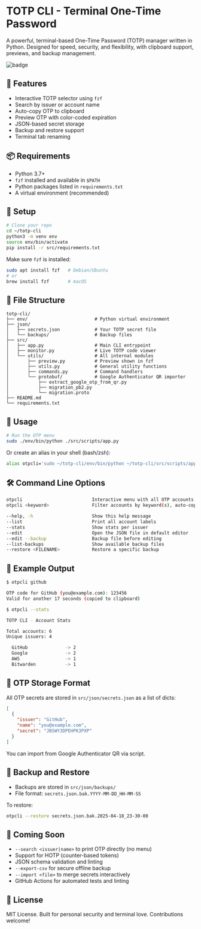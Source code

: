 # TOTP CLI - Terminal One-Time Password

A powerful, terminal-based One-Time Password (TOTP) manager written in Python. Designed for speed, security, and flexibility, with clipboard support, previews, and backup management.

![badge](https://img.shields.io/badge/made%20with-%F0%9F%90%8D%20Python-blue?style=flat-square)

## 🚀 Features

- Interactive TOTP selector using `fzf`
- Search by issuer or account name
- Auto-copy OTP to clipboard
- Preview OTP with color-coded expiration
- JSON-based secret storage
- Backup and restore support
- Terminal tab renaming

## 📦 Requirements

- Python 3.7+
- `fzf` installed and available in `$PATH`
- Python packages listed in `requirements.txt`
- A virtual environment (recommended)

## 🔧 Setup

```bash
# Clone your repo
cd ~/totp-cli
python3 -m venv env
source env/bin/activate
pip install -r src/requirements.txt
```

Make sure `fzf` is installed:
```bash
sudo apt install fzf   # Debian/Ubuntu
# or
brew install fzf       # macOS
```

## 📁 File Structure

```
totp-cli/
├── env/                         # Python virtual environment
├── json/
│   ├── secrets.json             # Your TOTP secret file
│   └── backups/                 # Backup files
├── src/
│   ├── app.py                   # Main CLI entrypoint
│   ├── monitor.py               # Live TOTP code viewer
│   └── utils/                   # All internal modules
│       ├── preview.py           # Preview shown in fzf
│       ├── utils.py             # General utility functions
│       ├── commands.py          # Command handlers
│       └── protobuf/            # Google Authenticator QR importer
│           ├── extract_google_otp_from_qr.py
│           ├── migration_pb2.py
│           └── migration.proto
├── README.md
└── requirements.txt
```

## 🧪 Usage

```bash
# Run the OTP menu
sudo ./env/bin/python ./src/scripts/app.py
```

Or create an alias in your shell (bash/zsh):

```bash
alias otpcli='sudo ~/totp-cli/env/bin/python ~/totp-cli/src/scripts/app.py'
```

## 🛠️ Command Line Options

```bash
otpcli                          Interactive menu with all OTP accounts
otpcli <keyword>                Filter accounts by keyword(s), auto-copy if exactly one match

--help, -h                      Show this help message
--list                          Print all account labels
--stats                         Show stats per issuer
--edit                          Open the JSON file in default editor
--edit --backup                 Backup file before editing
--list-backups                  Show available backup files
--restore <FILENAME>            Restore a specific backup
```

## 🧾 Example Output

```bash
$ otpcli github

OTP code for GitHub (you@example.com): 123456
Valid for another 17 seconds (copied to clipboard)
```

```bash
$ otpcli --stats

TOTP CLI - Account Stats

Total accounts: 6
Unique issuers: 4

  GitHub              -> 2
  Google              -> 2
  AWS                 -> 1
  Bitwarden           -> 1
```

## 🔐 OTP Storage Format

All OTP secrets are stored in `src/json/secrets.json` as a list of dicts:

```json
[
  {
    "issuer": "GitHub",
    "name": "you@example.com",
    "secret": "JBSWY3DPEHPK3PXP"
  }
]
```

You can import from Google Authenticator QR via script.

## 🧯 Backup and Restore

- Backups are stored in `src/json/backups/`
- File format: `secrets.json.bak.YYYY-MM-DD_HH-MM-SS`

To restore:
```bash
otpcli --restore secrets.json.bak.2025-04-18_23-30-00
```

## 🧪 Coming Soon

- `--search <issuer|name>` to print OTP directly (no menu)
- Support for HOTP (counter-based tokens)
- JSON schema validation and linting
- `--export-csv` for secure offline backup
- `--import <file>` to merge secrets interactively
- GitHub Actions for automated tests and linting

## 💙 License


MIT License. Built for personal security and terminal love. Contributions welcome!
